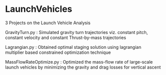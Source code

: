 # LaunchVehicles
3 Projects on the Launch Vehicle Analysis

GravityTurn.py : Simulated gravity turn trajectories viz. constant pitch, constant velocity and constant Thrust-by-mass trajectories

Lagrangian.py :  Obtained optimal staging solution using lagrangian multiplier based constrained optimization technique

MassFlowRateOptimize.py : Optimized the mass-flow rate of large-scale launch vehicles by minimizing the gravity and drag losses for vertical ascent
